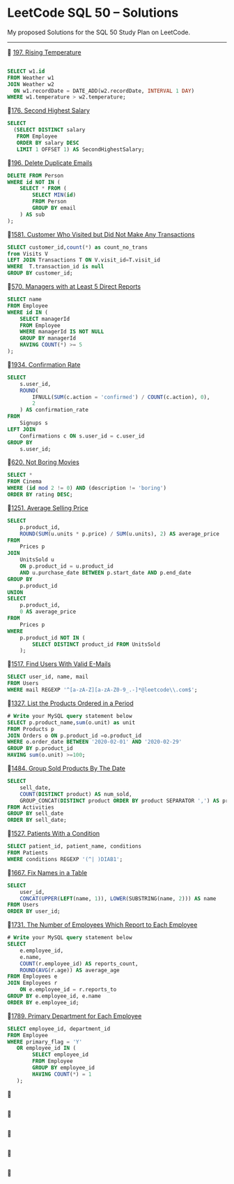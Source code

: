 # LeetCode SQL 50 – Solutions

My proposed Solutions for the SQL 50 Study Plan on LeetCode.

---

🔗 [197. Rising Temperature](https://leetcode.com/problems/rising-temperature/description/?envType=study-plan-v2&envId=top-sql-50)

```sql

SELECT w1.id
FROM Weather w1
JOIN Weather w2
  ON w1.recordDate = DATE_ADD(w2.recordDate, INTERVAL 1 DAY)
WHERE w1.temperature > w2.temperature;

```

🔗[176. Second Highest Salary](https://leetcode.com/problems/second-highest-salary/?envType=study-plan-v2&envId=top-sql-50)
```sql
SELECT 
  (SELECT DISTINCT salary 
   FROM Employee 
   ORDER BY salary DESC 
   LIMIT 1 OFFSET 1) AS SecondHighestSalary;


```
🔗[196. Delete Duplicate Emails](https://leetcode.com/problems/delete-duplicate-emails/description/?envType=study-plan-v2&envId=top-sql-50)
```sql
DELETE FROM Person
WHERE id NOT IN (
    SELECT * FROM (
        SELECT MIN(id)
        FROM Person
        GROUP BY email
    ) AS sub
);
```

🔗[1581. Customer Who Visited but Did Not Make Any Transactions](https://leetcode.com/problems/customer-who-visited-but-did-not-make-any-transactions/description/?envType=study-plan-v2&envId=top-sql-50)
```sql
SELECT customer_id,count(*) as count_no_trans
from Visits V 
LEFT JOIN Transactions T ON V.visit_id=T.visit_id
WHERE  T.transaction_id is null
GROUP BY customer_id;
```
🔗[570. Managers with at Least 5 Direct Reports](https://leetcode.com/problems/managers-with-at-least-5-direct-reports/?envType=study-plan-v2&envId=top-sql-50)
```sql
SELECT name
FROM Employee
WHERE id IN (
    SELECT managerId
    FROM Employee
    WHERE managerId IS NOT NULL
    GROUP BY managerId
    HAVING COUNT(*) >= 5
);

```

🔗[1934. Confirmation Rate](https://leetcode.com/problems/confirmation-rate/?envType=study-plan-v2&envId=top-sql-50)
```sql
SELECT 
    s.user_id,
    ROUND(
        IFNULL(SUM(c.action = 'confirmed') / COUNT(c.action), 0), 
        2
    ) AS confirmation_rate
FROM 
    Signups s
LEFT JOIN 
    Confirmations c ON s.user_id = c.user_id
GROUP BY 
    s.user_id;

```

🔗[620. Not Boring Movies](https://leetcode.com/problems/not-boring-movies/?envType=study-plan-v2&envId=top-sql-50)
```sql
SELECT * 
FROM Cinema 
WHERE (id mod 2 != 0) AND (description != 'boring')
ORDER BY rating DESC;

```
🔗[1251. Average Selling Price](https://leetcode.com/problems/average-selling-price/description/?envType=study-plan-v2&envId=top-sql-50)
```sql
SELECT 
    p.product_id,
    ROUND(SUM(u.units * p.price) / SUM(u.units), 2) AS average_price
FROM 
    Prices p
JOIN 
    UnitsSold u 
    ON p.product_id = u.product_id
    AND u.purchase_date BETWEEN p.start_date AND p.end_date
GROUP BY 
    p.product_id
UNION
SELECT 
    p.product_id,
    0 AS average_price
FROM 
    Prices p
WHERE 
    p.product_id NOT IN (
        SELECT DISTINCT product_id FROM UnitsSold
    );

```
🔗[1517. Find Users With Valid E-Mails](https://leetcode.com/problems/find-users-with-valid-e-mails/description/?envType=study-plan-v2&envId=top-sql-50)
```sql
SELECT user_id, name, mail
FROM Users
WHERE mail REGEXP '^[a-zA-Z][a-zA-Z0-9_.-]*@leetcode\\.com$';


```
🔗[1327. List the Products Ordered in a Period](https://leetcode.com/problems/list-the-products-ordered-in-a-period/description/?envType=study-plan-v2&envId=top-sql-50)
```sql
# Write your MySQL query statement below
SELECT p.product_name,sum(o.unit) as unit
FROM Products p 
JOIN Orders o ON p.product_id =o.product_id 
WHERE o.order_date BETWEEN '2020-02-01' AND '2020-02-29'
GROUP BY p.product_id
HAVING sum(o.unit) >=100; 

```
🔗[1484. Group Sold Products By The Date](https://leetcode.com/problems/group-sold-products-by-the-date/?envType=study-plan-v2&envId=top-sql-50)
```sql
SELECT 
    sell_date,
    COUNT(DISTINCT product) AS num_sold,
    GROUP_CONCAT(DISTINCT product ORDER BY product SEPARATOR ',') AS products
FROM Activities
GROUP BY sell_date
ORDER BY sell_date;


```
🔗[1527. Patients With a Condition](https://leetcode.com/problems/patients-with-a-condition/description/?envType=study-plan-v2&envId=top-sql-50)
```sql
SELECT patient_id, patient_name, conditions
FROM Patients
WHERE conditions REGEXP '(^| )DIAB1';


```
🔗[1667. Fix Names in a Table](https://leetcode.com/problems/fix-names-in-a-table/?envType=study-plan-v2&envId=top-sql-50)
```sql
SELECT 
    user_id,
    CONCAT(UPPER(LEFT(name, 1)), LOWER(SUBSTRING(name, 2))) AS name
FROM Users
ORDER BY user_id;

```
🔗[1731. The Number of Employees Which Report to Each Employee](https://leetcode.com/problems/the-number-of-employees-which-report-to-each-employee/description/?envType=study-plan-v2&envId=top-sql-50)
```sql
# Write your MySQL query statement below
SELECT 
    e.employee_id,
    e.name,
    COUNT(r.employee_id) AS reports_count,
    ROUND(AVG(r.age)) AS average_age
FROM Employees e
JOIN Employees r
    ON e.employee_id = r.reports_to
GROUP BY e.employee_id, e.name
ORDER BY e.employee_id;


```
🔗[1789. Primary Department for Each Employee](https://leetcode.com/problems/primary-department-for-each-employee/description/?envType=study-plan-v2&envId=top-sql-50)
```sql
SELECT employee_id, department_id
FROM Employee
WHERE primary_flag = 'Y'
   OR employee_id IN (
        SELECT employee_id
        FROM Employee
        GROUP BY employee_id
        HAVING COUNT(*) = 1
   );


```
🔗[]()
```sql


```
🔗[]()
```sql


```
🔗[]()
```sql


```
🔗[]()
```sql


```
🔗[]()
```sql


```
